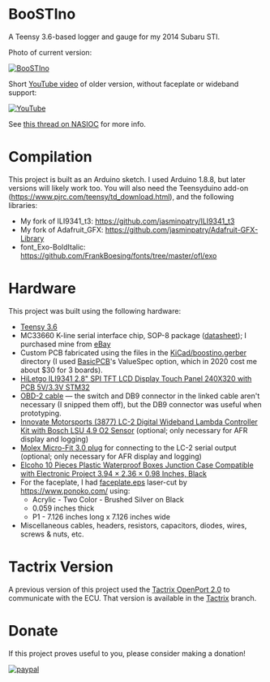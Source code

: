 # BooSTIno
A Teensy 3.6-based logger and gauge for my 2014 Subaru STI.

Photo of current version:

[![BooSTIno](https://i.ibb.co/PNfrHdX/IMG-9936.jpg)](https://ibb.co/G0bdSqY)

Short [YouTube video](https://www.youtube.com/watch?v=nscQxxUsuL8) of older version, without faceplate or wideband support:

[![YouTube](http://img.youtube.com/vi/nscQxxUsuL8/0.jpg)](https://www.youtube.com/watch?v=nscQxxUsuL8)

See [this thread on NASIOC](https://forums.nasioc.com/forums/showthread.php?t=2896098) for more info.

# Compilation

This project is built as an Arduino sketch. I used Arduino 1.8.8, but later versions will likely work too. You will also need the Teensyduino add-on
(https://www.pjrc.com/teensy/td_download.html), and the following libraries:

* My fork of ILI9341_t3: https://github.com/jasminpatry/ILI9341_t3
* My fork of Adafruit_GFX: https://github.com/jasminpatry/Adafruit-GFX-Library
* font_Exo-BoldItalic: https://github.com/FrankBoesing/fonts/tree/master/ofl/exo

# Hardware

This project was built using the following hardware:

* [Teensy 3.6](https://www.pjrc.com/store/teensy36.html)
* MC33660 K-line serial interface chip, SOP-8 package ([datasheet](https://www.nxp.com/docs/en/data-sheet/MC33660.pdf)); I purchased mine from [eBay](https://www.ebay.com/itm/10PCS-MC33660-MC33660EF-SOP-8/292559702234)
* Custom PCB fabricated using the files in the [KiCad/boostino.gerber](KiCad/boostino.gerber) directory (I used [BasicPCB](https://www.basicpcb.com/)'s ValueSpec option, which in 2020 cost me about $30 for 3 boards).
* [HiLetgo ILI9341 2.8" SPI TFT LCD Display Touch Panel 240X320 with PCB 5V/3.3V STM32](https://www.amazon.com/gp/product/B073R7BH1B/)
* [OBD-2 cable](https://www.amazon.com/gp/product/B01ETRINYO/) &mdash; the switch and DB9 connector in the linked cable aren't necessary (I snipped them off), but the DB9 connector was useful when prototyping.
* [Innovate Motorsports (3877) LC-2 Digital Wideband Lambda Controller Kit with Bosch LSU 4.9 O2 Sensor](https://www.amazon.com/Innovate-Motorsports-Digital-Wideband-Controller/dp/B00FFTAJPC/) (optional; only necessary for AFR display and logging)
* [Molex Micro-Fit 3.0 plug](https://www.amazon.com/gp/product/B078Q798L9/) for connecting to the LC-2 serial output (optional; only necessary for AFR display and logging)
* [Elcoho 10 Pieces Plastic Waterproof Boxes Junction Case Compatible with Electronic Project 3.94 × 2.36 × 0.98 Inches, Black](https://www.amazon.com/gp/product/B07G8S6XLV/)
* For the faceplate, I had [faceplate.eps](faceplate.eps) laser-cut by https://www.ponoko.com/ using:
    * Acrylic - Two Color - Brushed Silver on Black
    * 0.059 inches thick
    * P1 - 7.126 inches long x 7.126 inches wide
* Miscellaneous cables, headers, resistors, capacitors, diodes, wires, screws & nuts, etc.

# Tactrix Version

A previous version of this project used the [Tactrix OpenPort 2.0](https://www.tactrix.com/index.php?option=com_virtuemart&page=shop.product_details&product_id=17&vmcchk=1&Itemid=53&redirected=1&Itemid=53) to communicate with the ECU. That version is available in the [Tactrix](../../tree/Tactrix/) branch.

# Donate

If this project proves useful to you, please consider making a donation!

[![paypal](https://www.paypalobjects.com/en_US/i/btn/btn_donate_SM.gif)](https://www.paypal.com/cgi-bin/webscr?cmd=_donations&business=P3N5R4B3SER8S&currency_code=USD&source=url)
